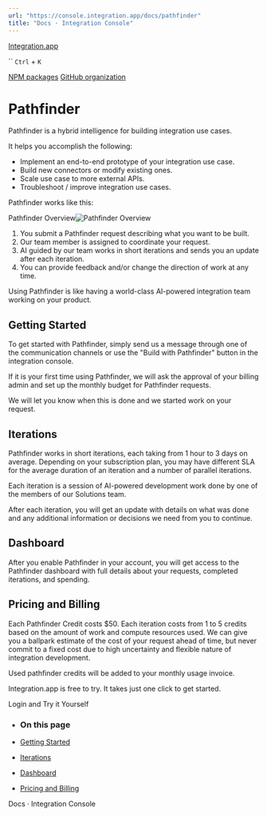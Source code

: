 ```yaml
---
url: "https://console.integration.app/docs/pathfinder"
title: "Docs · Integration Console"
---
```


[Integration.app](https://integration.app/)

`` `Ctrl` + `K`

[NPM packages](https://www.npmjs.com/~integration.app) [GitHub organization](https://github.com/integration-app)

# Pathfinder

Pathfinder is a hybrid intelligence for building integration use cases.

It helps you accomplish the following:

- Implement an end-to-end prototype of your integration use case.
- Build new connectors or modify existing ones.
- Scale use case to more external APIs.
- Troubleshoot / improve integration use cases.

Pathfinder works like this:

Pathfinder Overview![Pathfinder Overview](https://console.integration.app/images/docs/pathfinder-overview.jpg)

1. You submit a Pathfinder request describing what you want to be built.
2. Our team member is assigned to coordinate your request.
3. AI guided by our team works in short iterations and sends you an update after each iteration.
4. You can provide feedback and/or change the direction of work at any time.

Using Pathfinder is like having a world-class AI-powered integration team working on your product.

## Getting Started

To get started with Pathfinder, simply send us a message through one of the communication channels
or use the "Build with Pathfinder" button in the integration console.

If it is your first time using Pathfinder, we will ask the approval of your billing admin and
set up the monthly budget for Pathfinder requests.

We will let you know when this is done and we started work on your request.

## Iterations

Pathfinder works in short iterations, each taking from 1 hour to 3 days on average.
Depending on your subscription plan, you may have different SLA for the average duration of an iteration
and a number of parallel iterations.

Each iteration is a session of AI-powered development work done by one of the members of our Solutions team.

After each iteration, you will get an update with details on what was done and any additional information
or decisions we need from you to continue.

## Dashboard

After you enable Pathfinder in your account, you will get access to the Pathfinder dashboard with
full details about your requests, completed iterations, and spending.

## Pricing and Billing

Each Pathfinder Credit costs $50. Each iteration costs from 1 to 5 credits based on the amount of work
and compute resources used. We can give you a ballpark estimate of the cost of your request ahead of time,
but never commit to a fixed cost due to high uncertainty and flexible nature of integration development.

Used pathfinder credits will be added to your monthly usage invoice.

Integration.app is free to try. It takes just one click to get started.

Login and Try it Yourself

- ### On this page

- [Getting Started](https://console.integration.app/docs/pathfinder#getting-started)
- [Iterations](https://console.integration.app/docs/pathfinder#iterations)
- [Dashboard](https://console.integration.app/docs/pathfinder#dashboard)
- [Pricing and Billing](https://console.integration.app/docs/pathfinder#pricing-and-billing)

Docs · Integration Console